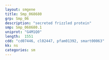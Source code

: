 ```yaml
---
layout: smgene
title: Smp_068680
grp: Smp_06
description: "secreted frizzled protein"
smp: Smp_068680.1
uniprot: "G4M1Q0"
length:  1551
cdd: "cd07446, cl02447, pfam01392, smart00063"
kk: ns
categories: sm
---
```

